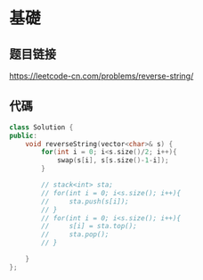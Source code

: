 # 基礎

## 题目链接   

https://leetcode-cn.com/problems/reverse-string/   

代碼
---------------------------------------

```cpp
class Solution {
public:
    void reverseString(vector<char>& s) {
        for(int i = 0; i<s.size()/2; i++){
            swap(s[i], s[s.size()-1-i]);
        }

        // stack<int> sta;
        // for(int i = 0; i<s.size(); i++){
        //     sta.push(s[i]);
        // }
        // for(int i = 0; i<s.size(); i++){
        //     s[i] = sta.top();
        //     sta.pop();
        // }

    }
};
```
